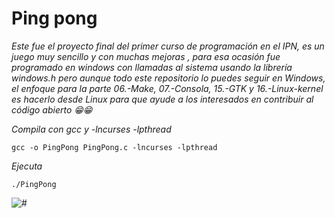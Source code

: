 # Ping pong

_Este fue el proyecto final del primer curso de programación en el IPN, es un juego muy sencillo y con muchas mejoras , para esa ocasión fue programado en windows con llamadas al sistema usando la librería windows.h pero aunque todo este repositorio lo puedes seguir en Windows, el enfoque para la parte 06.-Make, 07.-Consola, 15.-GTK y 16.-Linux-kernel es hacerlo desde Linux para que ayude a los interesados en contribuir al código abierto 😁😁_

_Compila con gcc y -lncurses -lpthread_

```
gcc -o PingPong PingPong.c -lncurses -lpthread
```

_Ejecuta_

```
./PingPong
```

<img src=/00.-Sources/Gifs/PP.gif alt="#"/>



